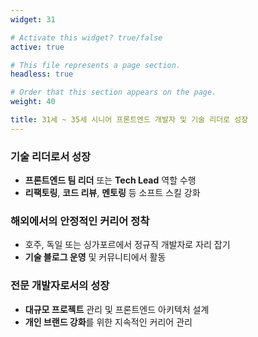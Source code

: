 ```yaml
---
widget: 31

# Activate this widget? true/false
active: true

# This file represents a page section.
headless: true

# Order that this section appears on the page.
weight: 40

title: 31세 ~ 35세 시니어 프론트엔드 개발자 및 기술 리더로 성장
---
```


### 기술 리더로서 성장
- **프론트엔드 팀 리더** 또는 **Tech Lead** 역할 수행
- **리팩토링**, **코드 리뷰**, **멘토링** 등 소프트 스킬 강화

### 해외에서의 안정적인 커리어 정착
- 호주, 독일 또는 싱가포르에서 정규직 개발자로 자리 잡기
- **기술 블로그 운영** 및 커뮤니티에서 활동

### 전문 개발자로서의 성장
- **대규모 프로젝트** 관리 및 프론트엔드 아키텍처 설계
- **개인 브랜드 강화**를 위한 지속적인 커리어 관리
